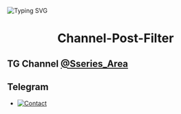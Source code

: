![Typing SVG](https://readme-typing-svg.herokuapp.com/?lines=CHANNEL+POST+FILTER+BOT!;CREATED+BY+SSERIES+AREA!)
</p>

</p>
<h1 align="center">
  <b>Channel-Post-Filter</b>
</h1>

## TG Channel [@Sseries_Area](https://t.me/Sseries_Area)

## Telegram 


* [![Contact](https://img.shields.io/static/v1?label=Contact&message=On+Telegram&color=critical)](https://t.me/Sseries_Area_Help_Support)
